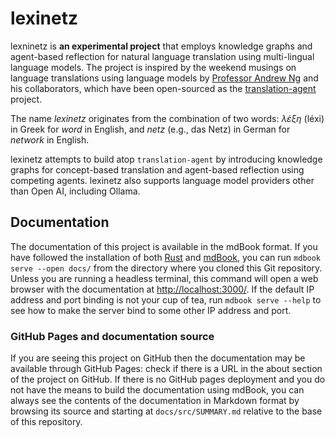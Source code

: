 # lexinetz

lexninetz is **an experimental project** that employs knowledge graphs and agent-based reflection for natural language translation using multi-lingual language models. The project is inspired by the weekend musings on language translations using language models by [Professor Andrew Ng](https://www.andrewng.org/) and his collaborators, which have been open-sourced as the [translation-agent](https://github.com/andrewyng/translation-agent) project.

The name _lexinetz_ originates from the combination of two words: _λέξη_ (léxi) in Greek for _word_ in English, and _netz_ (e.g., das Netz) in German for _network_ in English.

lexinetz attempts to build atop `translation-agent` by introducing knowledge graphs for concept-based translation and agent-based reflection using competing agents. lexinetz also supports language model providers other than Open AI, including Ollama.

## Documentation

The documentation of this project is available in the mdBook format. If you have followed the installation of both [Rust](https://www.rust-lang.org/tools/install) and [mdBook](https://rust-lang.github.io/mdBook/guide/installation.html), you can run `mdbook serve --open docs/` from the directory where you cloned this Git repository. Unless you are running a headless terminal, this command will open a web browser with the documentation at [http://localhost:3000/](http://localhost:3000). If the default IP address and port binding is not your cup of tea, run `mdbook serve --help` to see how to make the server bind to some other IP address and port.

### GitHub Pages and documentation source
If you are seeing this project on GitHub then the documentation may be available through GitHub Pages: check if there is a URL in the about section of the project on GitHub. If there is no GitHub pages deployment and you do not have the means to build the documentation using mdBook, you can always see the contents of the documentation in Markdown format by browsing its source and starting at `docs/src/SUMMARY.md` relative to the base of this repository.
